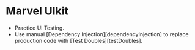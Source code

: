 # Marvel UIkit

- Practice UI Testing.
- Use manual [Dependency Injection][dependencyInjection] to replace production code with [Test Doubles][testDoubles].
